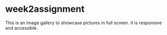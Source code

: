 # week2assignment
This is an image gallery to showcase pictures in full screen. it is responsive and accessible.
